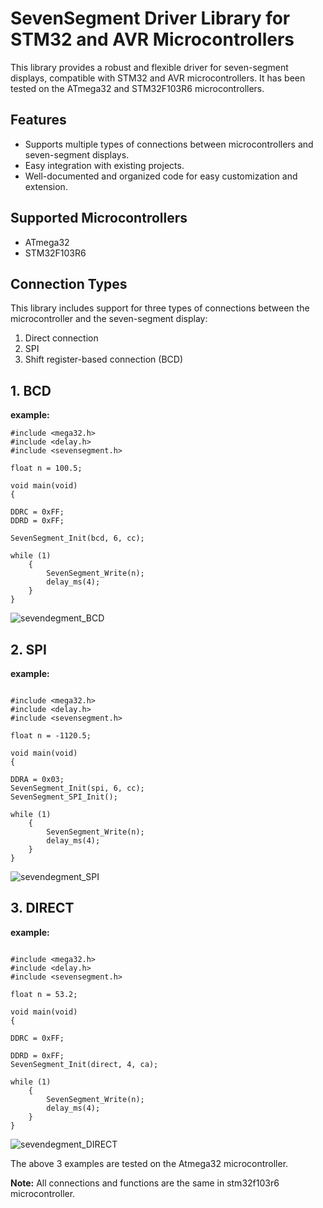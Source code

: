 # SevenSegment Driver Library for STM32 and AVR Microcontrollers

This library provides a robust and flexible driver for seven-segment displays, compatible with STM32 and AVR microcontrollers. It has been tested on the ATmega32 and STM32F103R6 microcontrollers.

## Features

- Supports multiple types of connections between microcontrollers and seven-segment displays.
- Easy integration with existing projects.
- Well-documented and organized code for easy customization and extension.

## Supported Microcontrollers

- ATmega32
- STM32F103R6

## Connection Types

This library includes support for three types of connections between the microcontroller and the seven-segment display:

1. Direct connection
2. SPI
3. Shift register-based connection (BCD)


## 1. BCD

__example:__

```
#include <mega32.h>
#include <delay.h>
#include <sevensegment.h>

float n = 100.5;

void main(void)
{

DDRC = 0xFF;
DDRD = 0xFF;

SevenSegment_Init(bcd, 6, cc);

while (1)             
    {
        SevenSegment_Write(n);
        delay_ms(4);
    }
}

```

![sevendegment_BCD](https://user-images.githubusercontent.com/129272853/230951598-46248a43-f659-4e6e-9e25-ee010a56fc9b.png)


## 2. SPI

__example:__

```

#include <mega32.h>
#include <delay.h>
#include <sevensegment.h>

float n = -1120.5;

void main(void)
{

DDRA = 0x03;
SevenSegment_Init(spi, 6, cc);
SevenSegment_SPI_Init();

while (1)             
    {
        SevenSegment_Write(n);
        delay_ms(4);
    }
}

```

![sevendegment_SPI](https://user-images.githubusercontent.com/129272853/230951541-e69c9e58-29f7-4203-9569-83d996c0a911.png)



## 3. DIRECT

__example:__

```

#include <mega32.h>
#include <delay.h>
#include <sevensegment.h>

float n = 53.2;

void main(void)
{

DDRC = 0xFF;

DDRD = 0xFF;
SevenSegment_Init(direct, 4, ca);

while (1)             
    {
        SevenSegment_Write(n);
        delay_ms(4);
    }
}
```

![sevendegment_DIRECT](https://user-images.githubusercontent.com/129272853/230951488-9f96c7fb-34de-475f-9cd7-701c128f3fbb.png)


The above 3 examples are tested on the Atmega32 microcontroller.

**Note:**
All connections and functions are the same in stm32f103r6 microcontroller.





